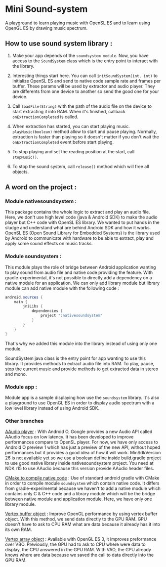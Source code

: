 # Mini Sound-system

A playground to learn playing music with OpenSL ES and to learn using OpenGL ES by drawing music
spectrum.

## How to use sound system library :

1. Make your app depends of the `soundsystem module`. Now, you have access to the `SoundSystem`
class which is the entry point to interact with the library.

2. Interesting things start here. You can call `initSoundSystem(int, int)` to initialize OpenSL ES
and send to native code sample rate and frames per buffer. These params will be used by extractor
and audio player. They are differents from one device to another so send the good one for your
device.

3. Call `loadFile(String)` with the path of the audio file on the device to start extracting it into
RAM. When it's finished, callback `onExtractionCompleted` is called.

4. When extraction has started, you can start playing music. `playMusic(boolean)` method allow to
start and pause playing. Normally, extraction is faster than playing so it doesn't matter if you
don't wait the `onExtractionCompleted` event before start playing.

5. To stop playing and set the reading position at the start, call `stopMusic()`.

6. To stop the sound system, call `release()` method which will free all objects.

## A word on the project :

### Module nativesoundsystem :

This package contains the whole logic to extract and play an audio file. Here, we don't use high
level code (java & Android SDK) to make the audio player but C++ code with OpenSL ES library.
We wanted to put hands in the sludge and understand what are behind Android SDK and how it works.
OpenSL ES (Open Sound Library for Embedded Systems) is the library used by Android to communicate
with hardware to be able to extract, play and apply some sound effects on music tracks.


### Module soundsystem :

This module plays the role of bridge between Android application wanting to play sound from
audio file and native code providing the feature.
With gradle-experimental, it's not possible to directly add a dependency on a native module for an
application. We can only add library module but library module can add native module with the
following code :

```java
android.sources {
    main {
        jniLibs {
            dependencies {
                project ":nativesoundsystem"
            }
        }
    }
}
```

That's why we added this module into the library instead of using only one module.

SoundSystem java class is the entry point for app wanting to use this library. It provides methods
to extract audio file into RAM. To play, pause, stop the current music and provide methods to get
extracted data in stereo and mono.


### Module app :

Module app is a sample displaying how use the `soundsystem` library. It's also a playground to use
OpenGL ES in order to display audio spectrum with a low level library instead of using Android SDK.

### Other branches

[AAudio player](https://github.com/bowserf/Mini-sound-system/tree/ft/aaudio_android_o) :
With Android O, Google provides a new Audio API called AAudio focus on low latency. It has been developed to improve performances compare to OpenSL player.
For now, we have only access to Android O preview 1 which has just a preview of the new API, without hoped performances but it provides a good idea of how it will work.
MinSdkVersion 26 is not available yet so we use a boolean define inside build.gradle project to use good native library inside nativesoundsystem project.
You need at NDK r15 to use AAudio because this version provide AAudio header files.

[CMake to compile native code](https://github.com/bowserf/Mini-sound-system/tree/ft/cmake_in_library) :
Use of standard android gradle with CMake in order to compile module `soundsystem` which contain native code.
It differs from gradle-experimental because we haven't to add a native module which contains only C & C++ code
and a library module which will be the bridge between native module and application module. Here, we have only
one library module.

[Vertex buffer object](https://github.com/bowserf/Mini-sound-system/tree/dev/vbo) : Improve OpenGL performance by using vertex buffer object.
With this method, we send data directly to the GPU RAM. GPU doesn't have to ask to CPU RAM what are
data because it already has it into its own RAM.

[Vertex array object](https://github.com/bowserf/Mini-sound-system/tree/dev/vao) : Available with OpenGL ES 3, it improves preformance over VBO.
Previously, the GPU had to ask to CPU where were data to display, the CPU answered in the GPU RAM.
With VAO, the GPU already knows where are data because we saved the call to data directly into the
GPU RAM.